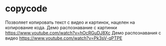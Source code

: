 # copycode
Позволяет копировать текст с видео и картинок, нацелен на копирование кода. 
Демо распознавание с картинки https://www.youtube.com/watch?v=hOcRGuDJ8Xc
Демо распознавания с видео https://www.youtube.com/watch?v=Pk3sV-qPTPE
